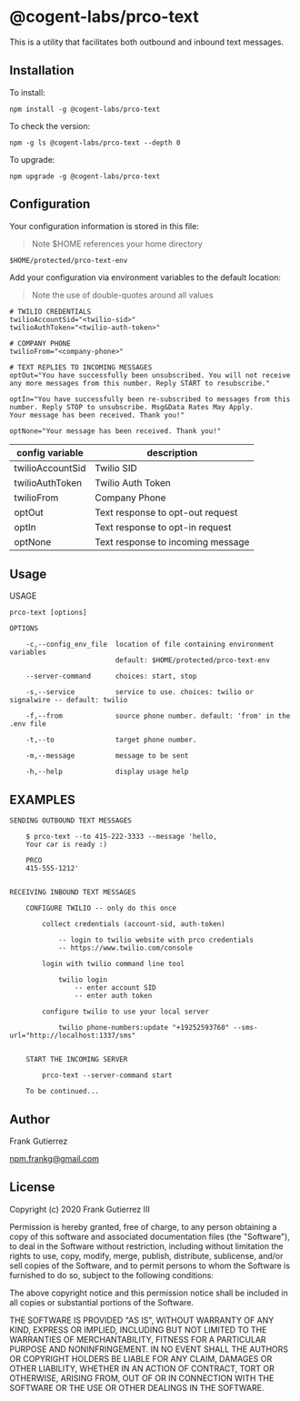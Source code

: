 # @cogent-labs/prco-text

This is a utility that facilitates both outbound and inbound text messages.

## Installation

To install:

    npm install -g @cogent-labs/prco-text

To check the version:

    npm -g ls @cogent-labs/prco-text --depth 0

To upgrade:

    npm upgrade -g @cogent-labs/prco-text

## Configuration

Your configuration information is stored in this file:

> Note \$HOME references your home directory

    $HOME/protected/prco-text-env

Add your configuration via environment variables to the default location:

> Note the use of double-quotes around all values

    # TWILIO CREDENTIALS
    twilioAccountSid="<twilio-sid>"
    twilioAuthToken="<twilio-auth-token>"

    # COMPANY PHONE
    twilioFrom="<company-phone>"

    # TEXT REPLIES TO INCOMING MESSAGES
    optOut="You have successfully been unsubscribed. You will not receive any more messages from this number. Reply START to resubscribe."

    optIn="You have successfully been re-subscribed to messages from this number. Reply STOP to unsubscribe. Msg&Data Rates May Apply.
    Your message has been received. Thank you!"

    optNone="Your message has been received. Thank you!"

| config variable  | description                       |
| ---------------- | --------------------------------- |
| twilioAccountSid | Twilio SID                        |
| twilioAuthToken  | Twilio Auth Token                 |
| twilioFrom       | Company Phone                     |
| optOut           | Text response to opt-out request  |
| optIn            | Text response to opt-in request   |
| optNone          | Text response to incoming message |

## Usage

USAGE

    prco-text [options]

    OPTIONS

        -c,--config_env_file  location of file containing environment variables
                              default: $HOME/protected/prco-text-env

        --server-command      choices: start, stop

        -s,--service          service to use. choices: twilio or signalwire -- default: twilio

        -f,--from             source phone number. default: 'from' in the .env file

        -t,--to               target phone number.

        -m,--message          message to be sent

        -h,--help             display usage help

## EXAMPLES

    SENDING OUTBOUND TEXT MESSAGES

        $ prco-text --to 415-222-3333 --message 'hello,
        Your car is ready :)

        PRCO
        415-555-1212'


    RECEIVING INBOUND TEXT MESSAGES

        CONFIGURE TWILIO -- only do this once

            collect credentials (account-sid, auth-token)

                -- login to twilio website with prco credentials
                -- https://www.twilio.com/console

            login with twilio command line tool

                twilio login
                    -- enter account SID
                    -- enter auth token

            configure twilio to use your local server

                twilio phone-numbers:update "+19252593760" --sms-url="http://localhost:1337/sms"


        START THE INCOMING SERVER

            prco-text --server-command start

        To be continued...

## Author

Frank Gutierrez

npm.frankg@gmail.com

## License

Copyright (c) 2020 Frank Gutierrez III

Permission is hereby granted, free of charge, to any person obtaining a copy
of this software and associated documentation files (the "Software"), to deal
in the Software without restriction, including without limitation the rights
to use, copy, modify, merge, publish, distribute, sublicense, and/or sell
copies of the Software, and to permit persons to whom the Software is
furnished to do so, subject to the following conditions:

The above copyright notice and this permission notice shall be included in all
copies or substantial portions of the Software.

THE SOFTWARE IS PROVIDED "AS IS", WITHOUT WARRANTY OF ANY KIND, EXPRESS OR
IMPLIED, INCLUDING BUT NOT LIMITED TO THE WARRANTIES OF MERCHANTABILITY,
FITNESS FOR A PARTICULAR PURPOSE AND NONINFRINGEMENT. IN NO EVENT SHALL THE
AUTHORS OR COPYRIGHT HOLDERS BE LIABLE FOR ANY CLAIM, DAMAGES OR OTHER
LIABILITY, WHETHER IN AN ACTION OF CONTRACT, TORT OR OTHERWISE, ARISING FROM,
OUT OF OR IN CONNECTION WITH THE SOFTWARE OR THE USE OR OTHER DEALINGS IN THE
SOFTWARE.
